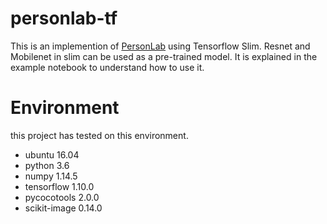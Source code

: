 # personlab-tf
This is an implemention of [PersonLab](https://arxiv.org/abs/1803.08225) using Tensorflow Slim. Resnet and Mobilenet in slim can be used as a pre-trained model. It is explained in the example notebook to understand how to use it.


# Environment
this project has tested on this environment.

* ubuntu 16.04
* python 3.6
* numpy 1.14.5
* tensorflow 1.10.0
* pycocotools 2.0.0
* scikit-image 0.14.0
